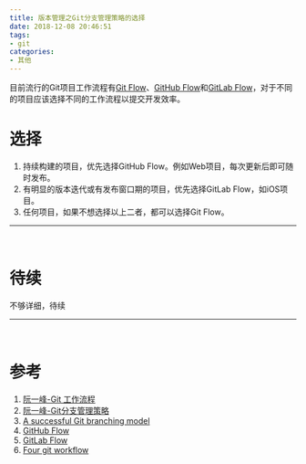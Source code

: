 ```yaml
---
title: 版本管理之Git分支管理策略的选择
date: 2018-12-08 20:46:51
tags:
- git
categories:
- 其他
---
```


目前流行的Git项目工作流程有[Git Flow](https://nvie.com/posts/a-successful-git-branching-model/)、[GitHub Flow](https://guides.github.com/introduction/flow/index.html)和[GitLab Flow](https://docs.gitlab.com/ee/workflow/gitlab_flow.html)，对于不同的项目应该选择不同的工作流程以提交开发效率。

<!-- more -->

# 选择

1. 持续构建的项目，优先选择GitHub Flow。例如Web项目，每次更新后即可随时发布。
2. 有明显的版本迭代或有发布窗口期的项目，优先选择GitLab Flow，如iOS项目。
3. 任何项目，如果不想选择以上二者，都可以选择Git Flow。

-----

<br>

# 待续

不够详细，待续

----

<br>

# 参考

1. [阮一峰-Git 工作流程](http://www.ruanyifeng.com/blog/2015/12/git-workflow.html)
2. [阮一峰-Git分支管理策略](http://www.ruanyifeng.com/blog/2012/07/git.html)
3. [A successful Git branching model](https://nvie.com/posts/a-successful-git-branching-model/)
4. [GitHub Flow](https://guides.github.com/introduction/flow/index.html)
5. [GitLab Flow](https://docs.gitlab.com/ee/workflow/gitlab_flow.html)
6. [Four git workflow](https://medium.com/@patrickporto/4-branching-workflows-for-git-30d0aaee7bf)